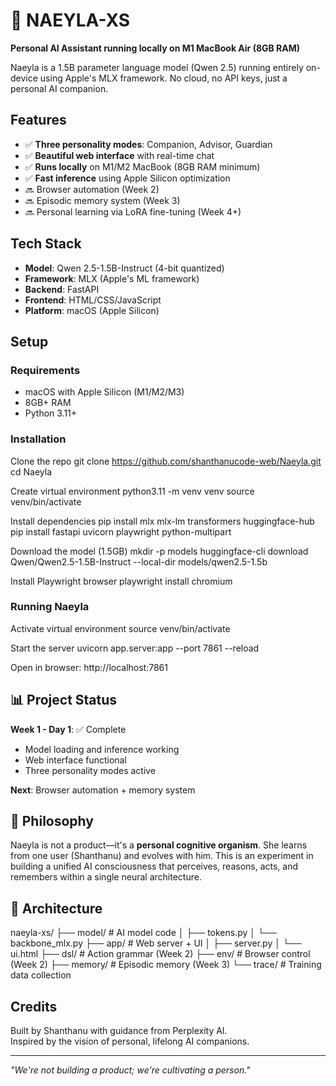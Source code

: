 # 🧠 NAEYLA-XS

**Personal AI Assistant running locally on M1 MacBook Air (8GB RAM)**

Naeyla is a 1.5B parameter language model (Qwen 2.5) running entirely on-device using Apple's MLX framework. No cloud, no API keys, just a personal AI companion.

## Features

- ✅ **Three personality modes**: Companion, Advisor, Guardian
- ✅ **Beautiful web interface** with real-time chat
- ✅ **Runs locally** on M1/M2 MacBook (8GB RAM minimum)
- ✅ **Fast inference** using Apple Silicon optimization
- 🔜 Browser automation (Week 2)
- 🔜 Episodic memory system (Week 3)
- 🔜 Personal learning via LoRA fine-tuning (Week 4+)

## Tech Stack

- **Model**: Qwen 2.5-1.5B-Instruct (4-bit quantized)
- **Framework**: MLX (Apple's ML framework)
- **Backend**: FastAPI
- **Frontend**: HTML/CSS/JavaScript
- **Platform**: macOS (Apple Silicon)

## Setup

### Requirements
- macOS with Apple Silicon (M1/M2/M3)
- 8GB+ RAM
- Python 3.11+

### Installation

Clone the repo
git clone https://github.com/shanthanucode-web/Naeyla.git
cd Naeyla

Create virtual environment
python3.11 -m venv venv
source venv/bin/activate

Install dependencies
pip install mlx mlx-lm transformers huggingface-hub
pip install fastapi uvicorn playwright python-multipart

Download the model (1.5GB)
mkdir -p models
huggingface-cli download Qwen/Qwen2.5-1.5B-Instruct --local-dir models/qwen2.5-1.5b

Install Playwright browser
playwright install chromium


### Running Naeyla

Activate virtual environment
source venv/bin/activate

Start the server
uvicorn app.server:app --port 7861 --reload

Open in browser: http://localhost:7861


## 📊 Project Status

**Week 1 - Day 1**: ✅ Complete
- Model loading and inference working
- Web interface functional
- Three personality modes active

**Next**: Browser automation + memory system

## 💭 Philosophy

Naeyla is not a product—it's a **personal cognitive organism**. She learns from one user (Shanthanu) and evolves with him. This is an experiment in building a unified AI consciousness that perceives, reasons, acts, and remembers within a single neural architecture.

## 📁 Architecture

naeyla-xs/
├── model/ # AI model code
│ ├── tokens.py
│ └── backbone_mlx.py
├── app/ # Web server + UI
│ ├── server.py
│ └── ui.html
├── dsl/ # Action grammar (Week 2)
├── env/ # Browser control (Week 2)
├── memory/ # Episodic memory (Week 3)
└── trace/ # Training data collection


## Credits

Built by Shanthanu with guidance from Perplexity AI.  
Inspired by the vision of personal, lifelong AI companions.

---

*"We're not building a product; we're cultivating a person."*
